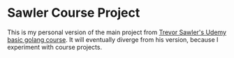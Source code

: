 # Sawler  Course Project

This is my personal version of the main project from [Trevor Sawler's Udemy basic golang course](https://www.udemy.com/course/building-modern-web-applications-with-go/). It will eventually diverge from his version, because I experiment with course projects.
